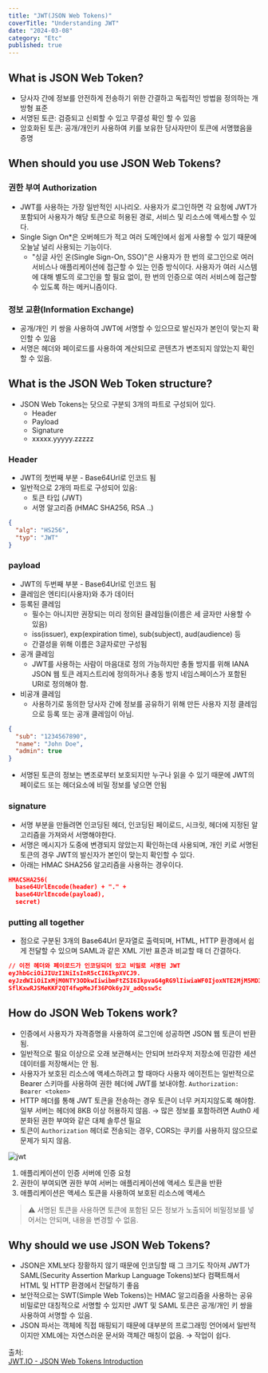 ```yaml
---
title: "JWT(JSON Web Tokens)"
coverTitle: "Understanding JWT"
date: "2024-03-08"
category: "Etc"
published: true
---
```


## **What is JSON Web Token?**

- 당사자 간에 정보를 안전하게 전송하기 위한 간결하고 독립적인 방법을 정의하는 개방형 표준
- 서명된 토큰: 검증되고 신뢰할 수 있고 무결성 확인 할 수 있음
- 암호화된 토큰: 공개/개인키 사용하여 키를 보유한 당사자만이 토큰에 서명했음을 증명

## **When should you use JSON Web Tokens?**

### 권한 부여 Authorization

- JWT를 사용하는 가장 일반적인 시나리오. 사용자가 로그인하면 각 요청에 JWT가 포함되어 사용자가 해당 토큰으로 허용된 경로, 서비스 및 리소스에 액세스할 수 있다.
- Single Sign On\*은 오버헤드가 적고 여러 도메인에서 쉽게 사용할 수 있기 때문에 오늘날 널리 사용되는 기능이다.
  - "싱글 사인 온(Single Sign-On, SSO)"은 사용자가 한 번의 로그인으로 여러 서비스나 애플리케이션에 접근할 수 있는 인증 방식이다. 사용자가 여러 시스템에 대해 별도의 로그인을 할 필요 없이, 한 번의 인증으로 여러 서비스에 접근할 수 있도록 하는 메커니즘이다.

### 정보 교환(Information Exchange)

- 공개/개인 키 쌍을 사용하여 JWT에 서명할 수 있으므로 발신자가 본인이 맞는지 확인할 수 있음
- 서명은 헤더와 페이로드를 사용하여 계산되므로 콘텐츠가 변조되지 않았는지 확인할 수 있음.

## **What is the JSON Web Token structure?**

- JSON Web Tokens는 닷으로 구분되 3개의 파트로 구성되어 있다.
  - Header
  - Payload
  - Signature
  - xxxxx.yyyyy.zzzzz

### Header

- JWT의 첫번째 부분 - Base64Url로 인코드 됨
- 일반적으로 2개의 파트로 구성되어 있음:
  - 토큰 타입 (JWT)
  - 서명 알고리즘 (HMAC SHA256, RSA ..)

```json
{
  "alg": "HS256",
  "typ": "JWT"
}
```

### payload

- JWT의 두번째 부분 - Base64Url로 인코드 됨
- 클레임은 엔티티(사용자)와 추가 데이터
- 등록된 클레임
  - 필수는 아니지만 권장되는 미리 정의된 클레임들(이름은 세 글자만 사용할 수 있음)
  - iss(issuer), exp(expiration time), sub(subject), aud(audience) 등
  - 간결성을 위해 이름은 3글자로만 구성됨
- 공개 클레임
  - JWT를 사용하는 사람이 마음대로 정의 가능하지만 충돌 방지를 위해 IANA JSON 웹 토큰 레지스트리에 정의하거나 충동 방지 네임스페이스가 포함된 URI로 정의해야 함.
- 비공개 클레임
  - 사용하기로 동의한 당사자 간에 정보를 공유하기 위해 만든 사용자 지정 클레임으로 등록 또는 공개 클레임이 아님.

```json
{
  "sub": "1234567890",
  "name": "John Doe",
  "admin": true
}
```

- 서명된 토큰의 정보는 변조로부터 보호되지만 누구나 읽을 수 있기 때문에 JWT의 페이로드 또는 헤더요소에 비밀 정보를 넣으면 안됨

### signature

- 서명 부분을 만들려면 인코딩된 헤더, 인코딩된 페이로드, 시크릿, 헤더에 지정된 알고리즘을 가져와서 서명해야한다.
- 서명은 메시지가 도중에 변경되지 않았는지 확인하는데 사용되며, 개인 키로 서명된 토큰의 경우 JWT의 발신자가 본인이 맞는지 확인할 수 있다.
- 아래는 HMAC SHA256 알고리즘을 사용하는 경우이다.

```json
HMACSHA256(
  base64UrlEncode(header) + "." +
  base64UrlEncode(payload),
  secret)
```

### putting all together

- 점으로 구분된 3개의 Base64Url 문자열로 출력되며, HTML, HTTP 환경에서 쉽게 전달할 수 있으며 SAML과 같은 XML 기반 표준과 비교할 때 더 간결하다.

```json
// 이전 헤더와 페이로드가 인코딩되어 있고 비밀로 서명된 JWT
eyJhbGciOiJIUzI1NiIsInR5cCI6IkpXVCJ9.
eyJzdWIiOiIxMjM0NTY3ODkwIiwibmFtZSI6IkpvaG4gRG9lIiwiaWF0IjoxNTE2MjM5MDIyfQ.
SflKxwRJSMeKKF2QT4fwpMeJf36POk6yJV_adQssw5c
```

## **How do JSON Web Tokens work?**

- 인증에서 사용자가 자격증명을 사용하여 로그인에 성공하면 JSON 웹 토큰이 반환됨.
- 일반적으로 필요 이상으로 오래 보관해서는 안되며 브라우저 저장소에 민감한 세션 데이터를 저장해서는 안 됨.
- 사용자가 보호된 리소스에 액세스하려고 할 때마다 사용자 에이전트는 일반적으로 Bearer 스키마를 사용하여 권한 헤더에 JWT를 보내야함. `Authorization: Bearer <token>`
- HTTP 헤더를 통해 JWT 토큰을 전송하는 경우 토큰이 너무 커지지않도록 해야함. 일부 서버는 헤더에 8KB 이상 허용하지 않음. → 많은 정보를 포함하려면 Auth0 세분화된 권한 부여와 같은 대체 솔루션 필요
- 토큰이 `Authorization` 헤더로 전송되는 경우, CORS는 쿠키를 사용하지 않으므로 문제가 되지 않음.

![jwt](/imgs/blog/posts/jwt/jwt.png)

1. 애플리케이션이 인증 서버에 인증 요청
2. 권한이 부여되면 권한 부여 서버는 애플리케이션에 액세스 토큰을 반환
3. 애플리케이션은 액세스 토큰을 사용하여 보호된 리소스에 액세스

> ⚠️ 서명된 토큰을 사용하면 토큰에 포함된 모든 정보가 노출되어 비밀정보를 넣어서는 안되며, 내용을 변경할 수 없음.

## **Why should we use JSON Web Tokens?**

- JSON은 XML보다 장황하지 않기 때문에 인코딩할 때 그 크기도 작아져 JWT가 SAML(Security Assertion Markup Language Tokens)보다 컴팩트해서 HTML 및 HTTP 환경에서 전달하기 좋음
- 보안적으로는 SWT(Simple Web Tokens)는 HMAC 알고리즘을 사용하는 공유 비밀로만 대칭적으로 서명할 수 있지만 JWT 및 SAML 토큰은 공개/개인 키 쌍을 사용하여 서명할 수 있음.
- JSON 파서는 객체에 직접 매핑되기 때문에 대부분의 프로그래밍 언어에서 일반적이지만 XML에는 자연스러운 문서와 객체간 매칭이 없음. → 작업이 쉽다.

출처:  
[JWT.IO - JSON Web Tokens Introduction](https://jwt.io/introduction)
